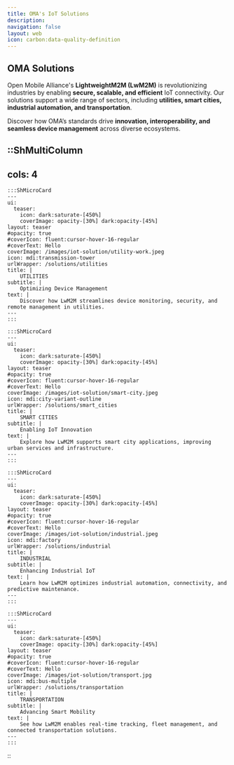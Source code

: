 ```yaml
---
title: OMA's IoT Solutions
description:
navigation: false
layout: web
icon: carbon:data-quality-definition
---
```

## OMA Solutions

Open Mobile Alliance's **LightweightM2M (LwM2M)** is revolutionizing industries by enabling **secure, scalable, and efficient** IoT connectivity. Our solutions support a wide range of sectors, including **utilities, smart cities, industrial automation, and transportation**.  

Discover how OMA’s standards drive **innovation, interoperability, and seamless device management** across diverse ecosystems.  


::ShMultiColumn
---
cols: 4
---

    :::ShMicroCard
    ---
    ui:
      teaser:
        icon: dark:saturate-[450%]
        coverImage: opacity-[30%] dark:opacity-[45%]
    layout: teaser    
    #opacity: true
    #coverIcon: fluent:cursor-hover-16-regular
    #coverText: Hello
    coverImage: /images/iot-solution/utility-work.jpeg
    icon: mdi:transmission-tower
    urlWrapper: /solutions/utilities
    title: |
        UTILITIES 
    subtitle: |
        Optimizing Device Management
    text: |
        Discover how LwM2M streamlines device monitoring, security, and remote management in utilities.
    ---
    :::

    :::ShMicroCard
    ---
    ui:
      teaser:
        icon: dark:saturate-[450%]
        coverImage: opacity-[30%] dark:opacity-[45%]
    layout: teaser
    #opacity: true
    #coverIcon: fluent:cursor-hover-16-regular
    #coverText: Hello
    coverImage: /images/iot-solution/smart-city.jpeg
    icon: mdi:city-variant-outline
    urlWrapper: /solutions/smart_cities
    title: |
        SMART CITIES 
    subtitle: |
        Enabling IoT Innovation
    text: |
        Explore how LwM2M supports smart city applications, improving urban services and infrastructure.
    ---
    :::

    :::ShMicroCard
    ---
    ui:
      teaser:
        icon: dark:saturate-[450%]
        coverImage: opacity-[30%] dark:opacity-[45%]
    layout: teaser    
    #opacity: true
    #coverIcon: fluent:cursor-hover-16-regular
    #coverText: Hello
    coverImage: /images/iot-solution/industrial.jpeg
    icon: mdi:factory
    urlWrapper: /solutions/industrial
    title: |
        INDUSTRIAL 
    subtitle: |
        Enhancing Industrial IoT
    text: |
        Learn how LwM2M optimizes industrial automation, connectivity, and predictive maintenance.
    ---
    :::

    :::ShMicroCard
    ---
    ui:
      teaser:
        icon: dark:saturate-[450%]
        coverImage: opacity-[30%] dark:opacity-[45%]
    layout: teaser   
    #opacity: true
    #coverIcon: fluent:cursor-hover-16-regular
    #coverText: Hello
    coverImage: /images/iot-solution/transport.jpg
    icon: mdi:bus-multiple
    urlWrapper: /solutions/transportation
    title: |
        TRANSPORTATION 
    subtitle: |
        Advancing Smart Mobility
    text: |
        See how LwM2M enables real-time tracking, fleet management, and connected transportation solutions.
    ---
    :::

::